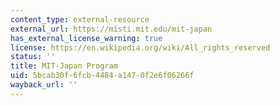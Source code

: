 ```yaml
---
content_type: external-resource
external_url: https://misti.mit.edu/mit-japan
has_external_license_warning: true
license: https://en.wikipedia.org/wiki/All_rights_reserved
status: ''
title: MIT-Japan Program
uid: 5bcab30f-6fcb-4484-a147-0f2e6f06266f
wayback_url: ''
---
```

